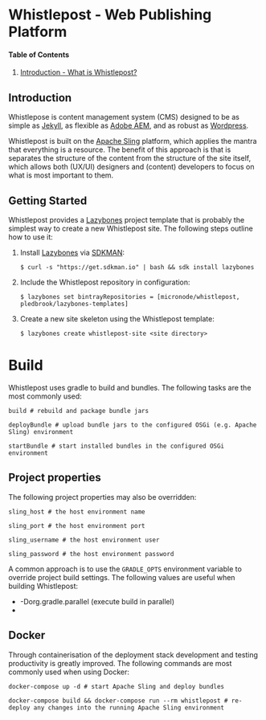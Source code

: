 # Whistlepost - Web Publishing Platform

[Apache Sling]: http://sling.apache.org/
[Jekyll]: https://jekyllrb.com/
[Wordpress]: https://wordpress.org/
[Adobe AEM]: https://docs.adobe.com/

[Lazybones]: https://github.com/pledbrook/lazybones
[SDKMAN]: http://sdkman.io/

[Introduction]: #introduction

[Getting Started]: #getting-started


#### Table of Contents

1. [Introduction - What is Whistlepost?][Introduction]

## Introduction

Whistlepose is content management system (CMS) designed to be as simple as [Jekyll], as flexible as [Adobe AEM],
and as robust as [Wordpress].

Whistlepost is built on the [Apache Sling] platform, which applies the mantra that everything is a resource.
The benefit of this approach is that is separates the structure of the content from the structure of the site itself, 
which allows both (UX/UI) designers and (content) developers to focus on what is most important to them.

## Getting Started

Whistlepost provides a [Lazybones] project template that is probably the simplest way to create a new Whistlepost site.
The following steps outline how to use it:

1. Install [Lazybones] via [SDKMAN]:

	```$ curl -s "https://get.sdkman.io" | bash && sdk install lazybones```

1. Include the Whistlepost repository in configuration:

	```$ lazybones set bintrayRepositories = [micronode/whistlepost, pledbrook/lazybones-templates]```

1. Create a new site skeleton using the Whistlepost template:

	```$ lazybones create whistlepost-site <site directory>```
	  

# Build

Whistlepost uses gradle to build and bundles. The following tasks are the most commonly used:

    build # rebuild and package bundle jars
    
    deployBundle # upload bundle jars to the configured OSGi (e.g. Apache Sling) environment
    
    startBundle # start installed bundles in the configured OSGi environment

## Project properties

The following project properties may also be overridden:

    sling_host # the host environment name
    
    sling_port # the host environment port
    
    sling_username # the host environment user
    
    sling_password # the host environment password

A common approach is to use the `GRADLE_OPTS` environment variable to override project build settings. The following
values are useful when building Whistlepost:

* -Dorg.gradle.parallel (execute build in parallel)
* 

## Docker

Through containerisation of the deployment stack development and testing productivity is greatly improved. The following
commands are most commonly used when using Docker:

    docker-compose up -d # start Apache Sling and deploy bundles
    
    docker-compose build && docker-compose run --rm whistlepost # re-deploy any changes into the running Apache Sling environment
